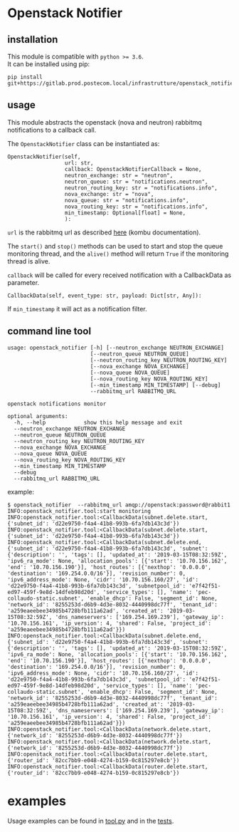 # Openstack Notifier

## installation

This module is compatible with `python >= 3.6`.     
It can be installed using pip:

`````
pip install git+https://gitlab.prod.postecom.local/infrastrutture/openstack_notifier/
`````

## usage

This module abstracts the openstack (nova and neutron) rabbitmq
notifications to a callback call.

The `OpenstackNotifier` class can be instantiated as:
`````
OpenstackNotifier(self,
                  url: str,
                  callback: OpenstackNotifierCallback = None,
                  neutron_exchange: str = "neutron",
                  neutron_queue: str = "notifications.neutron",
                  neutron_routing_key: str = "notifications.info",
                  nova_exchange: str = "nova",
                  nova_queue: str = "notifications.info",
                  nova_routing_key: str = "notifications.info",
                  min_timestamp: Optional[float] = None,
                  ):
`````

`url` is the rabbitmq url as described [here](http://docs.celeryproject.org/projects/kombu/en/latest/userguide/connections.html#urls) (kombu documentation).

The `start()` and `stop()` methods can be used to start and stop the
queue monitoring thread, and the `alive()` method will return `True` if
the monitoring thread is alive.

`callback` will be called for every received notification with a
CallbackData as parameter.
`````
CallbackData(self, event_type: str, payload: Dict[str, Any]):
`````

If `min_timestamp` it will act as a notification filter.



## command line tool

`````
usage: openstack_notifier [-h] [--neutron_exchange NEUTRON_EXCHANGE]
                          [--neutron_queue NEUTRON_QUEUE]
                          [--neutron_routing_key NEUTRON_ROUTING_KEY]
                          [--nova_exchange NOVA_EXCHANGE]
                          [--nova_queue NOVA_QUEUE]
                          [--nova_routing_key NOVA_ROUTING_KEY]
                          [--min_timestamp MIN_TIMESTAMP] [--debug]
                          --rabbitmq_url RABBITMQ_URL

openstack notifications monitor

optional arguments:
  -h, --help            show this help message and exit
  --neutron_exchange NEUTRON_EXCHANGE
  --neutron_queue NEUTRON_QUEUE
  --neutron_routing_key NEUTRON_ROUTING_KEY
  --nova_exchange NOVA_EXCHANGE
  --nova_queue NOVA_QUEUE
  --nova_routing_key NOVA_ROUTING_KEY
  --min_timestamp MIN_TIMESTAMP
  --debug
  --rabbitmq_url RABBITMQ_URL
`````

example:

`````
$ openstack_notifier  --rabbitmq_url amqp://openstack:password@rabbit1
INFO:openstack_notifier.tool:start monitoring
INFO:openstack_notifier.tool:<CallbackData(subnet.delete.start, {'subnet_id': 'd22e9750-f4a4-41b8-993b-6fa7db143c3d'})
INFO:openstack_notifier.tool:<CallbackData(subnet.delete.start, {'subnet_id': 'd22e9750-f4a4-41b8-993b-6fa7db143c3d'})
INFO:openstack_notifier.tool:<CallbackData(subnet.delete.end, {'subnet_id': 'd22e9750-f4a4-41b8-993b-6fa7db143c3d', 'subnet': {'description': '', 'tags': [], 'updated_at': '2019-03-15T08:32:59Z', 'ipv6_ra_mode': None, 'allocation_pools': [{'start': '10.70.156.162', 'end': '10.70.156.190'}], 'host_routes': [{'nexthop': '0.0.0.0', 'destination': '169.254.0.0/16'}], 'revision_number': 0, 'ipv6_address_mode': None, 'cidr': '10.70.156.160/27', 'id': 'd22e9750-f4a4-41b8-993b-6fa7db143c3d', 'subnetpool_id': 'e7f42f51-ed97-459f-9e8d-14dfeb98d20d', 'service_types': [], 'name': 'pec-collaudo-static.subnet', 'enable_dhcp': False, 'segment_id': None, 'network_id': '8255253d-d6b9-4d3e-8032-4440998dc77f', 'tenant_id': 'a259eaeebee34985b4728bfb111a62ad', 'created_at': '2019-03-15T08:32:59Z', 'dns_nameservers': ['169.254.169.239'], 'gateway_ip': '10.70.156.161', 'ip_version': 4, 'shared': False, 'project_id': 'a259eaeebee34985b4728bfb111a62ad'}})
INFO:openstack_notifier.tool:<CallbackData(subnet.delete.end, {'subnet_id': 'd22e9750-f4a4-41b8-993b-6fa7db143c3d', 'subnet': {'description': '', 'tags': [], 'updated_at': '2019-03-15T08:32:59Z', 'ipv6_ra_mode': None, 'allocation_pools': [{'start': '10.70.156.162', 'end': '10.70.156.190'}], 'host_routes': [{'nexthop': '0.0.0.0', 'destination': '169.254.0.0/16'}], 'revision_number': 0, 'ipv6_address_mode': None, 'cidr': '10.70.156.160/27', 'id': 'd22e9750-f4a4-41b8-993b-6fa7db143c3d', 'subnetpool_id': 'e7f42f51-ed97-459f-9e8d-14dfeb98d20d', 'service_types': [], 'name': 'pec-collaudo-static.subnet', 'enable_dhcp': False, 'segment_id': None, 'network_id': '8255253d-d6b9-4d3e-8032-4440998dc77f', 'tenant_id': 'a259eaeebee34985b4728bfb111a62ad', 'created_at': '2019-03-15T08:32:59Z', 'dns_nameservers': ['169.254.169.239'], 'gateway_ip': '10.70.156.161', 'ip_version': 4, 'shared': False, 'project_id': 'a259eaeebee34985b4728bfb111a62ad'}})
INFO:openstack_notifier.tool:<CallbackData(network.delete.start, {'network_id': '8255253d-d6b9-4d3e-8032-4440998dc77f'})
INFO:openstack_notifier.tool:<CallbackData(network.delete.start, {'network_id': '8255253d-d6b9-4d3e-8032-4440998dc77f'})
INFO:openstack_notifier.tool:<CallbackData(router.delete.start, {'router_id': '82cc7bb9-e048-4274-b159-0c815297e8cb'})
INFO:openstack_notifier.tool:<CallbackData(router.delete.start, {'router_id': '82cc7bb9-e048-4274-b159-0c815297e8cb'})
`````

# examples

Usage examples can be found in [tool.py](openstack_notifier/tool.py) and
in the [tests](tests/).
